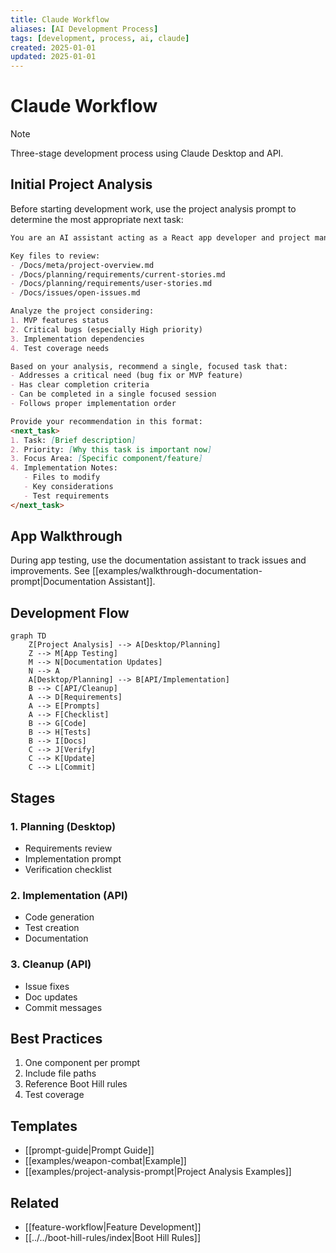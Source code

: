 ```yaml
---
title: Claude Workflow
aliases: [AI Development Process]
tags: [development, process, ai, claude]
created: 2025-01-01
updated: 2025-01-01
---
```


# Claude Workflow

> [!note]
> Three-stage development process using Claude Desktop and API.

## Initial Project Analysis
Before starting development work, use the project analysis prompt to determine the most appropriate next task:

```markdown
You are an AI assistant acting as a React app developer and project manager for the BootHillGM project. Review the current project state and suggest the next development task.

Key files to review:
- /Docs/meta/project-overview.md
- /Docs/planning/requirements/current-stories.md
- /Docs/planning/requirements/user-stories.md
- /Docs/issues/open-issues.md

Analyze the project considering:
1. MVP features status
2. Critical bugs (especially High priority)
3. Implementation dependencies
4. Test coverage needs

Based on your analysis, recommend a single, focused task that:
- Addresses a critical need (bug fix or MVP feature)
- Has clear completion criteria
- Can be completed in a single focused session
- Follows proper implementation order

Provide your recommendation in this format:
<next_task>
1. Task: [Brief description]
2. Priority: [Why this task is important now]
3. Focus Area: [Specific component/feature]
4. Implementation Notes:
   - Files to modify
   - Key considerations
   - Test requirements
</next_task>
```

## App Walkthrough
During app testing, use the documentation assistant to track issues and improvements. See [[examples/walkthrough-documentation-prompt|Documentation Assistant]].

## Development Flow
```mermaid
graph TD
    Z[Project Analysis] --> A[Desktop/Planning]
    Z --> M[App Testing]
    M --> N[Documentation Updates]
    N --> A
    A[Desktop/Planning] --> B[API/Implementation]
    B --> C[API/Cleanup]
    A --> D[Requirements]
    A --> E[Prompts]
    A --> F[Checklist]
    B --> G[Code]
    B --> H[Tests]
    B --> I[Docs]
    C --> J[Verify]
    C --> K[Update]
    C --> L[Commit]
```

## Stages

### 1. Planning (Desktop)
- Requirements review
- Implementation prompt
- Verification checklist

### 2. Implementation (API)
- Code generation
- Test creation
- Documentation

### 3. Cleanup (API)
- Issue fixes
- Doc updates
- Commit messages

## Best Practices
1. One component per prompt
2. Include file paths
3. Reference Boot Hill rules
4. Test coverage

## Templates
- [[prompt-guide|Prompt Guide]]
- [[examples/weapon-combat|Example]]
- [[examples/project-analysis-prompt|Project Analysis Examples]]

## Related
- [[feature-workflow|Feature Development]]
- [[../../boot-hill-rules/index|Boot Hill Rules]]